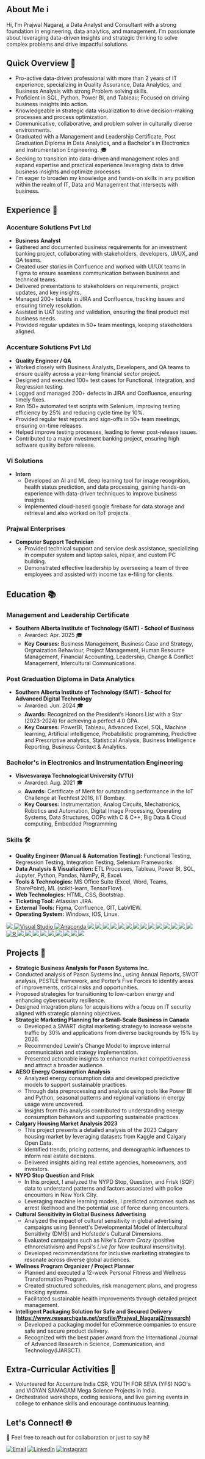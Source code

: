 ## About Me ℹ️
Hi, I’m Prajwal Nagaraj, a Data Analyst and Consultant with a strong foundation in engineering, data analytics, and management. I’m passionate about leveraging data-driven insights and strategic thinking to solve complex problems and drive impactful solutions.

## Quick Overview 🌟
- Pro-active data-driven professional with more than 2 years of IT experience, specializing in Quality Assurance, Data Analytics, and Business Analysis with strong Problem solving skills.
- Proficient in SQL, Python, Power BI, and Tableau; Focused on driving business insights into action.
- Knowledgeable in strategic data visualization to drive decision-making processes and process optimization.
- Communicative, collaborative, and problem solver in culturally diverse environments. 
- Graduated with a Management and Leadership Certificate, Post Graduation Diploma in Data Analytics, and a Bachelor's in Electronics and Instrumentation Engineering. 🎓
- Seeking to transition into data-driven and management roles and expand expertise and practical experience leveraging data to drive business insights and optimize processes
- I'm eager to broaden my knowledge and hands-on skills in any position within the realm of IT, Data and Management that intersects with business.

## Experience 💼
### Accenture Solutions Pvt Ltd
- **Business Analyst** 
- Gathered and documented business requirements for an investment banking project, collaborating with stakeholders, developers, UI/UX, and QA teams.
- Created user stories in Confluence and worked with UI/UX teams in Figma to ensure seamless communication between business and technical teams.
- Delivered presentations to stakeholders on requirements, project updates, and key insights.
- Managed 200+ tickets in JIRA and Confluence, tracking issues and ensuring timely resolution.
- Assisted in UAT testing and validation, ensuring the final product met business needs.
- Provided regular updates in 50+ team meetings, keeping stakeholders aligned.

### Accenture Solutions Pvt Ltd
- **Quality Engineer / QA** 
- Worked closely with Business Analysts, Developers, and QA teams to ensure quality across a year-long financial sector project.
- Designed and executed 100+ test cases for Functional, Integration, and Regression testing.
- Logged and managed 200+ defects in JIRA and Confluence, ensuring timely fixes.
- Ran 150+ automated test scripts with Selenium, improving testing efficiency by 25% and reducing cycle time by 10%.
- Provided regular test reports and sign-offs in 50+ team meetings, ensuring on-time releases.
- Helped improve testing processes, leading to fewer post-release issues.
- Contributed to a major investment banking project, ensuring high software quality before release.
    
### VI Solutions
- **Intern** 
  - Developed an AI and ML deep learning tool for image recognition,  health status prediction, and data processing,
gaining hands-on experience with data-driven techniques to improve business insights.
  - Implemented cloud-based google firebase for data storage and retrieval and also worked on IIoT projects.
 
### Prajwal Enterprises
- **Computer Support Technician**
  - Provided technical support and service desk assistance, specializing in computer system and laptop sales, repair, and custom PC building.
  - Demonstrated effective leadership by overseeing a team of three employees and assisted with income tax e-filing for clients.

## Education 📚

### Management and Leadership Certificate
- **Southern Alberta Institute of Technology (SAIT) - School of Business**
  - Awarded: Apr. 2025 🎓
  - **Key Courses:** Business Management, Business Case and Strategy, Orgnaization Behaviour, Project Management, Human
Resource Management, Financial Accounting, Leadership, Change & Conflict Management, Intercultural Communications.

### Post Graduation Diploma in Data Analytics
- **Southern Alberta Institute of Technology (SAIT) - School for Advanced Digital Technology**
  - Awarded: Jun. 2024 🎓
  - **Awards:** Recognized on the President’s Honors List with a Star (2023-2024) for achieving a perfect 4.0 GPA.
  - **Key Courses:** PowerBI, Tableau, Advanced Excel, SQL, Machine learning, Artificial intelligence, Probabilistic programming, Predictive and Prescriptive analytics, Statistical Analysis, Business Intelligence Reporting, Business Context & Analytics.


### Bachelor's in Electronics and Instrumentation Engineering
- **Visvesvaraya Technological University (VTU)**
  - Awarded: Aug. 2021 🎓 
  - **Awards:** Certificate of Merit for outstanding performance in the IoT Challenge at Techfest 2016, IIT Bombay.
  - **Key Courses:** Instrumentation, Analog Circuits, Mechatronics, Robotics and Automation, Digital Image Processing,
Operating Systems, Data Structures, OOPs with C & C++, Big Data & Cloud computing, Embedded Programming

### Skills 🛠️

- **Quality Engineer (Manual & Automation Testing):** Functional Testing, Regression Testing, Integration Testing, Selenium Frameworks.
- **Data Analysis & Visualization:** ETL Processes, Tableau, Power BI, SQL, Jupyter, Python, Pandas, NumPy, R, Excel.
- **Tools & Technologies:** MS Office Suite (Excel, Word, Teams, SharePoint), ML (scikit-learn, TensorFlow).
- **Web Technologies:** HTML, CSS, Bootstrap.
- **Ticketing Tool:** Atlassian JIRA.
- **External Tools:** Figma, Confluence, GIT, LabVIEW.
- **Operating System:** Windows, IOS, Linux.
  
[![](https://img.shields.io/badge/VSCode-0078D4?style=for-the-badge&logo=visual%20studio%20code&logoColor=white) ![Visual Studio](https://img.shields.io/badge/Visual%20Studio-5C2D91.svg?&logo=visual-studio&logoColor=white) ![Anaconda](https://img.shields.io/badge/Anaconda-44A833?logo=anaconda&logoColor=fff) ![](https://img.shields.io/badge/Jupyter-Notebook?style=for-the-badge&logo=jupyter&color=grey) ![](https://img.shields.io/badge/Python-3776AB?logo=python&logoColor=fff) ![](https://img.shields.io/badge/Colab-F9AB00?style=for-the-badge&logo=googlecolab&color=525252) ![](https://img.shields.io/badge/Power%20BI-F2C811?style=for-the-badge&logo=power-bi&logoColor=black) ![](https://img.shields.io/badge/Tableau-E97627?style=for-the-badge&logo=tableau&logoColor=white) ![](https://img.shields.io/badge/Microsoft%20SQL%20Server-CC2927?logo=microsoft%20sql%20server&logoColor=white) ![](https://img.shields.io/badge/MySQL-4479A1?logo=mysql&logoColor=fff) ![](https://img.shields.io/badge/Numpy-777BB4?style=for-the-badge&logo=numpy&logoColor=white) ![](https://img.shields.io/badge/Pandas-2C2D72?style=for-the-badge&logo=pandas&logoColor=white) ![](https://img.shields.io/badge/Python-3776AB?logo=python&logoColor=fff) ![](https://img.shields.io/badge/scikit_learn-F7931E?style=for-the-badge&logo=scikit-learn&logoColor=white) ![](https://img.shields.io/badge/Jupyter-Notebook?style=for-the-badge&logo=jupyter&color=grey) ![](https://img.shields.io/badge/Markdown-000000?style=for-the-badge&logo=markdown&logoColor=white) ![](https://img.shields.io/badge/PyTorch-EE4C2C?style=for-the-badge&logo=pytorch&logoColor=white) ![R](https://img.shields.io/badge/R-%23276DC3.svg?logo=r&logoColor=white) ![](https://img.shields.io/badge/HTML5-E34F26?style=for-the-badge&logo=html5&logoColor=white) ![](https://img.shields.io/badge/CSS3-1572B6?style=for-the-badge&logo=css3&logoColor=white) ![](https://img.shields.io/badge/Jira-0052CC?logo=jira&logoColor=fff) ![](https://img.shields.io/badge/Microsoft%20Teams-6264A7?logo=microsoftteams&logoColor=fff&) ![](https://img.shields.io/badge/Microsoft_Word-2B579A?logo=microsoft-word&logoColor=white) ![](https://img.shields.io/badge/Microsoft_SharePoint-0078D4?logo=microsoft-sharepoint&logoColor=white) ![](https://img.shields.io/badge/Microsoft%20Outlook-0078D4?logo=microsoftoutlook&logoColor=fff) ![](https://img.shields.io/badge/Microsoft%20OneDrive-0078D4?logo=microsoftonedrive&logoColor=fff) ![](https://img.shields.io/badge/Microsoft_Excel-217346?logo=microsoft-excel&logoColor=white)](https://github.com/refusetoloose)

## Projects 🚧
- **Strategic Business Analysis for Pason Systems Inc.**  
 - Conducted analysis of Pason Systems Inc., using Annual Reports, SWOT analysis, PESTLE framework, and Porter’s Five Forces to identify areas of improvements, critical risks and opportunities.
 - Proposed strategies for transitioning to low-carbon energy and enhancing cybersecurity resilience.
 - Designed integration plans for acquisitions with a focus on IT security aligned with strategic planning objectives.
- **Strategic Marketing Planning for a Small-Scale Business in Canada**  
  - Developed a SMART digital marketing strategy to increase website traffic by 30% and applications from diverse backgrounds by 15% by 2026.  
  - Recommended Lewin's Change Model to improve internal communication and strategy implementation.  
  - Presented actionable insights to enhance market competitiveness and attract a broader audience.  
- **AESO Energy Consumption Analysis**
  - Analyzed energy consumption data and developed predictive models to support sustainable practices.
  - Through data preprocessing and analysis using tools like Power BI and Python, seasonal patterns and regional variations in energy usage were uncovered.  
  - Insights from this analysis contributed to understanding energy consumption behaviors and supporting sustainable practices. 
- **Calgary Housing Market Analysis 2023**
  - This project presents a detailed analysis of the 2023 Calgary housing market by leveraging datasets from Kaggle and Calgary Open Data.
  - Identified trends, pricing patterns, and demographic influences to inform real estate decisions.
  - Delivered insights aiding real estate agencies, homeowners, and investors.
- **NYPD Stop Question and Frisk**
  - In this project, I analyzed the NYPD Stop, Question, and Frisk (SQF) data to understand patterns and factors associated with police encounters in New York City. 
  - Leveraging machine learning models, I predicted outcomes such as arrest likelihood and the potential use of force during encounters.
- **Cultural Sensitivity in Global Business Advertising**  
  - Analyzed the impact of cultural sensitivity in global advertising campaigns using Bennett's Developmental Model of Intercultural Sensitivity (DMIS) and Hofstede's Cultural Dimensions.  
  - Evaluated campaigns such as Nike's *Dream Crazy* (positive ethnorelativism) and Pepsi's *Live for Now* (cultural insensitivity).  
  - Developed recommendations for inclusive marketing strategies to resonate across diverse global audiences.  
- **Wellness Program Organizer / Project Planner**  
  - Planned and executed a 12-week Personal Fitness and Wellness Transformation Program.
  - Created structured schedules, risk management plans, and progress tracking systems.
  - Facilitated sustainable health improvements through detailed project management. 
- **Intelligent Packaging Solution for Safe and Secured Delivery (https://www.researchgate.net/profile/Prajwal_Nagaraj2/research)**
  - Developed a packaging model for eCommerce companies to ensure safe and secure product delivery.
  - Recognized with the best paper award from the International Journal of Advanced Research in Science, Communication, and Technology(IJARSCT).

## Extra-Curricular Activities 🙌

- Volunteered for Accenture India CSR, YOUTH FOR SEVA (YFS) NGO's and VIGYAN SAMAGAM Mega Science Projects in India.
- Orchestrated workshops, coding sessions, and live gaming events in college to enhance skills and encourage continuous learning.
 
## Let's Connect! 🌐
💬 Feel free to reach out for collaboration or just to say hi!  

   [![Email](https://img.shields.io/badge/Gmail-D14836?style=for-the-badge&logo=gmail&logoColor=white)](mailto:prajwalnagaraj1998@gmail.com) [![LinkedIn](https://img.shields.io/badge/LinkedIn-0077B5?style=for-the-badge&logo=linkedin&logoColor=white)](https://www.linkedin.com/in/prajwal-nagaraj) [![Instagram](https://img.shields.io/badge/Instagram-E4405F?style=for-the-badge&logo=instagram&logoColor=white)](https://www.instagram.com/praj_nag) 

